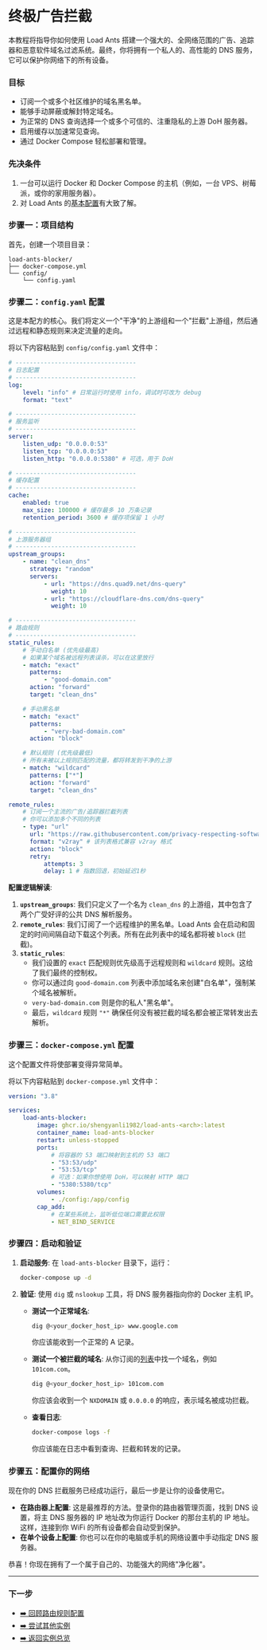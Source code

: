 # 终极广告拦截

本教程将指导你如何使用 Load Ants 搭建一个强大的、全网络范围的广告、追踪器和恶意软件域名过滤系统。最终，你将拥有一个私人的、高性能的 DNS 服务，它可以保护你网络下的所有设备。

### 目标

-   订阅一个或多个社区维护的域名黑名单。
-   能够手动屏蔽或解封特定域名。
-   为正常的 DNS 查询选择一个或多个可信的、注重隐私的上游 DoH 服务器。
-   启用缓存以加速常见查询。
-   通过 Docker Compose 轻松部署和管理。

### 先决条件

1.  一台可以运行 Docker 和 Docker Compose 的主机（例如，一台 VPS、树莓派，或你的家用服务器）。
2.  对 Load Ants 的[基本配置](../configuration/index.md)有大致了解。

### 步骤一：项目结构

首先，创建一个项目目录：

```
load-ants-blocker/
├── docker-compose.yml
└── config/
    └── config.yaml
```

### 步骤二：`config.yaml` 配置

这是本配方的核心。我们将定义一个"干净"的上游组和一个"拦截"上游组，然后通过远程和静态规则来决定流量的走向。

将以下内容粘贴到 `config/config.yaml` 文件中：

```yaml
# ----------------------------------
# 日志配置
# ----------------------------------
log:
    level: "info" # 日常运行时使用 info，调试时可改为 debug
    format: "text"

# ----------------------------------
# 服务监听
# ----------------------------------
server:
    listen_udp: "0.0.0.0:53"
    listen_tcp: "0.0.0.0:53"
    listen_http: "0.0.0.0:5380" # 可选，用于 DoH

# ----------------------------------
# 缓存配置
# ----------------------------------
cache:
    enabled: true
    max_size: 100000 # 缓存最多 10 万条记录
    retention_period: 3600 # 缓存项保留 1 小时

# ----------------------------------
# 上游服务器组
# ----------------------------------
upstream_groups:
    - name: "clean_dns"
      strategy: "random"
      servers:
          - url: "https://dns.quad9.net/dns-query"
            weight: 10
          - url: "https://cloudflare-dns.com/dns-query"
            weight: 10

# ----------------------------------
# 路由规则
# ----------------------------------
static_rules:
    # 手动白名单 (优先级最高)
    # 如果某个域名被远程列表误杀，可以在这里放行
    - match: "exact"
      patterns:
          - "good-domain.com"
      action: "forward"
      target: "clean_dns"

    # 手动黑名单
    - match: "exact"
      patterns:
          - "very-bad-domain.com"
      action: "block"

    # 默认规则 (优先级最低)
    # 所有未被以上规则匹配的流量，都将转发到干净的上游
    - match: "wildcard"
      patterns: ["*"]
      action: "forward"
      target: "clean_dns"

remote_rules:
    # 订阅一个主流的广告/追踪器拦截列表
    # 你可以添加多个不同的列表
    - type: "url"
      url: "https://raw.githubusercontent.com/privacy-respecting-software/Blocky-Adlists/main/dns-hole-list.txt"
      format: "v2ray" # 该列表格式兼容 v2ray 格式
      action: "block"
      retry:
          attempts: 3
          delay: 1 # 指数回退，初始延迟1秒
```

**配置逻辑解读**:

1.  **`upstream_groups`**: 我们只定义了一个名为 `clean_dns` 的上游组，其中包含了两个广受好评的公共 DNS 解析服务。
2.  **`remote_rules`**: 我们订阅了一个远程维护的黑名单。Load Ants 会在启动和固定的时间间隔自动下载这个列表。所有在此列表中的域名都将被 `block` (拦截)。
3.  **`static_rules`**:
    -   我们设置的 `exact` 匹配规则优先级高于远程规则和 `wildcard` 规则。这给了我们最终的控制权。
    -   你可以通过向 `good-domain.com` 列表中添加域名来创建"白名单"，强制某个域名被解析。
    -   `very-bad-domain.com` 则是你的私人"黑名单"。
    -   最后，`wildcard` 规则 `"*"` 确保任何没有被拦截的域名都会被正常转发出去解析。

### 步骤三：`docker-compose.yml` 配置

这个配置文件将使部署变得异常简单。

将以下内容粘贴到 `docker-compose.yml` 文件中：

```yaml
version: "3.8"

services:
    load-ants-blocker:
        image: ghcr.io/shengyanli1982/load-ants-<arch>:latest
        container_name: load-ants-blocker
        restart: unless-stopped
        ports:
            # 将容器的 53 端口映射到主机的 53 端口
            - "53:53/udp"
            - "53:53/tcp"
            # 可选：如果你想使用 DoH，可以映射 HTTP 端口
            - "5380:5380/tcp"
        volumes:
            - ./config:/app/config
        cap_add:
            # 在某些系统上，监听低位端口需要此权限
            - NET_BIND_SERVICE
```

### 步骤四：启动和验证

1.  **启动服务**:
    在 `load-ants-blocker` 目录下，运行：

    ```bash
    docker-compose up -d
    ```

2.  **验证**:
    使用 `dig` 或 `nslookup` 工具，将 DNS 服务器指向你的 Docker 主机 IP。

    -   **测试一个正常域名**:

        ```bash
        dig @<your_docker_host_ip> www.google.com
        ```

        你应该能收到一个正常的 A 记录。

    -   **测试一个被拦截的域名**:
        从你订阅的[列表](https://raw.githubusercontent.com/privacy-respecting-software/Blocky-Adlists/main/dns-hole-list.txt)中找一个域名，例如 `101com.com`。

        ```bash
        dig @<your_docker_host_ip> 101com.com
        ```

        你应该会收到一个 `NXDOMAIN` 或 `0.0.0.0` 的响应，表示域名被成功拦截。

    -   **查看日志**:
        ```bash
        docker-compose logs -f
        ```
        你应该能在日志中看到查询、拦截和转发的记录。

### 步骤五：配置你的网络

现在你的 DNS 拦截服务已经成功运行，最后一步是让你的设备使用它。

-   **在路由器上配置**: 这是最推荐的方法。登录你的路由器管理页面，找到 DNS 设置，将主 DNS 服务器的 IP 地址改为你运行 Docker 的那台主机的 IP 地址。这样，连接到你 WiFi 的所有设备都会自动受到保护。
-   **在单个设备上配置**: 你也可以在你的电脑或手机的网络设置中手动指定 DNS 服务器。

恭喜！你现在拥有了一个属于自己的、功能强大的网络"净化器"。

---

### 下一步

-   [➡️ 回顾路由规则配置](../configuration/routing-rules.md)
-   [➡️ 尝试其他实例](./geo-unblocking.md)
-   [➡️ 返回实例总览](./index.md)
